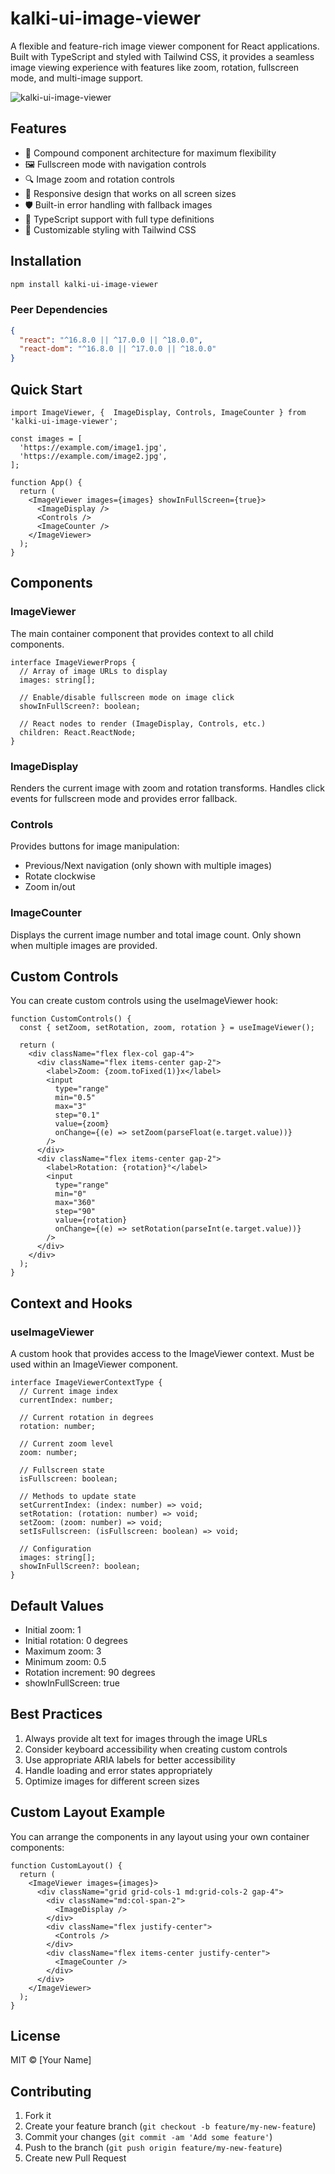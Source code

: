 # kalki-ui-image-viewer

A flexible and feature-rich image viewer component for React applications. Built with TypeScript and styled with Tailwind CSS, it provides a seamless image viewing experience with features like zoom, rotation, fullscreen mode, and multi-image support.

![kalki-ui-image-viewer](./public/kalki-ui-image-viewer.png)

## Features

- 🎨 Compound component architecture for maximum flexibility
- 🖼️ Fullscreen mode with navigation controls
- 🔍 Image zoom and rotation controls
- 📱 Responsive design that works on all screen sizes
- 🛡️ Built-in error handling with fallback images
- 📝 TypeScript support with full type definitions
- 🎯 Customizable styling with Tailwind CSS

## Installation

```bash
npm install kalki-ui-image-viewer
```

### Peer Dependencies

```json
{
  "react": "^16.8.0 || ^17.0.0 || ^18.0.0",
  "react-dom": "^16.8.0 || ^17.0.0 || ^18.0.0"
}
```

## Quick Start

```tsx
import ImageViewer, {  ImageDisplay, Controls, ImageCounter } from 'kalki-ui-image-viewer';

const images = [
  'https://example.com/image1.jpg',
  'https://example.com/image2.jpg',
];

function App() {
  return (
    <ImageViewer images={images} showInFullScreen={true}>
      <ImageDisplay />
      <Controls />
      <ImageCounter />
    </ImageViewer>
  );
}
```

## Components

### ImageViewer

The main container component that provides context to all child components.

```tsx
interface ImageViewerProps {
  // Array of image URLs to display
  images: string[];
  
  // Enable/disable fullscreen mode on image click
  showInFullScreen?: boolean;
  
  // React nodes to render (ImageDisplay, Controls, etc.)
  children: React.ReactNode;
}
```

### ImageDisplay

Renders the current image with zoom and rotation transforms. Handles click events for fullscreen mode and provides error fallback.

### Controls

Provides buttons for image manipulation:
- Previous/Next navigation (only shown with multiple images)
- Rotate clockwise
- Zoom in/out

### ImageCounter

Displays the current image number and total image count. Only shown when multiple images are provided.

## Custom Controls

You can create custom controls using the useImageViewer hook:

```tsx
function CustomControls() {
  const { setZoom, setRotation, zoom, rotation } = useImageViewer();

  return (
    <div className="flex flex-col gap-4">
      <div className="flex items-center gap-2">
        <label>Zoom: {zoom.toFixed(1)}x</label>
        <input
          type="range"
          min="0.5"
          max="3"
          step="0.1"
          value={zoom}
          onChange={(e) => setZoom(parseFloat(e.target.value))}
        />
      </div>
      <div className="flex items-center gap-2">
        <label>Rotation: {rotation}°</label>
        <input
          type="range"
          min="0"
          max="360"
          step="90"
          value={rotation}
          onChange={(e) => setRotation(parseInt(e.target.value))}
        />
      </div>
    </div>
  );
}
```

## Context and Hooks

### useImageViewer

A custom hook that provides access to the ImageViewer context. Must be used within an ImageViewer component.

```tsx
interface ImageViewerContextType {
  // Current image index
  currentIndex: number;
  
  // Current rotation in degrees
  rotation: number;
  
  // Current zoom level
  zoom: number;
  
  // Fullscreen state
  isFullscreen: boolean;
  
  // Methods to update state
  setCurrentIndex: (index: number) => void;
  setRotation: (rotation: number) => void;
  setZoom: (zoom: number) => void;
  setIsFullscreen: (isFullscreen: boolean) => void;
  
  // Configuration
  images: string[];
  showInFullScreen?: boolean;
}
```

## Default Values

- Initial zoom: 1
- Initial rotation: 0 degrees
- Maximum zoom: 3
- Minimum zoom: 0.5
- Rotation increment: 90 degrees
- showInFullScreen: true

## Best Practices

1. Always provide alt text for images through the image URLs
2. Consider keyboard accessibility when creating custom controls
3. Use appropriate ARIA labels for better accessibility
4. Handle loading and error states appropriately
5. Optimize images for different screen sizes

## Custom Layout Example

You can arrange the components in any layout using your own container components:

```tsx
function CustomLayout() {
  return (
    <ImageViewer images={images}>
      <div className="grid grid-cols-1 md:grid-cols-2 gap-4">
        <div className="md:col-span-2">
          <ImageDisplay />
        </div>
        <div className="flex justify-center">
          <Controls />
        </div>
        <div className="flex items-center justify-center">
          <ImageCounter />
        </div>
      </div>
    </ImageViewer>
  );
}
```

## License

MIT © [Your Name]

## Contributing

1. Fork it
2. Create your feature branch (`git checkout -b feature/my-new-feature`)
3. Commit your changes (`git commit -am 'Add some feature'`)
4. Push to the branch (`git push origin feature/my-new-feature`)
5. Create new Pull Request